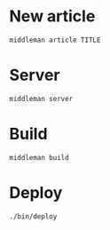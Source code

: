 # New article

    middleman article TITLE

# Server

    middleman server

# Build

    middleman build

# Deploy

    ./bin/deploy
